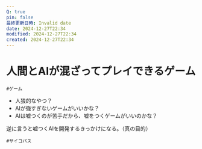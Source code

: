 ```yaml
---
Q: true
pin: false
最終更新日時: Invalid date
date: 2024-12-27T22:34
modified: 2024-12-27T22:34
created: 2024-12-27T22:34
---
```

# 人間とAIが混ざってプレイできるゲーム

`#ゲーム`

- 人狼的なやつ？  
- AIが強すぎないゲームがいいかな？  
- AIは嘘つくのが苦手だから、嘘をつくゲームがいいのかな？  

逆に言うと嘘つくAIを開発するきっかけになる。（真の目的）

`#サイコパス`